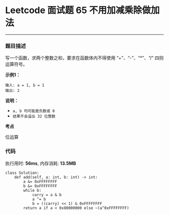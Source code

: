 # Leetcode 面试题 65 不用加减乘除做加法

***
### 题目描述

写一个函数，求两个整数之和，要求在函数体内不得使用 “+”、“-”、“*”、“/” 四则运算符号。

**示例1：**

	输入: a = 1, b = 1
	输出: 2


**说明：**

* `a, b 均可能是负数或 0`
* `结果不会溢出 32 位整数`



**考点**

位运算


### 代码
执行用时: **56ms**, 内存消耗: **13.5MB**

```
class Solution:
    def add(self, a: int, b: int) -> int:
        a &= 0xFFFFFFFF
        b &= 0xFFFFFFFF
        while b:
            carry = a & b
            a ^= b
            b = ((carry) << 1) & 0xFFFFFFFF
        return a if a < 0x80000000 else ~(a^0xFFFFFFFF)
```




